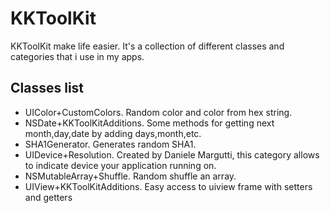 KKToolKit
=========

KKToolKit make life easier. It's a collection of different classes and categories that i use in my apps.

## Classes list

* UIColor+CustomColors. Random color and color from hex string.
* NSDate+KKToolKitAdditions.
    Some methods for getting next month,day,date by adding days,month,etc.
* SHA1Generator. Generates random SHA1.
* UIDevice+Resolution. Created by Daniele Margutti, this category allows to indicate device your application running on.
* NSMutableArray+Shuffle. Random shuffle an array.
* UIView+KKToolKitAdditions. Easy access to uiview frame with setters and getters
